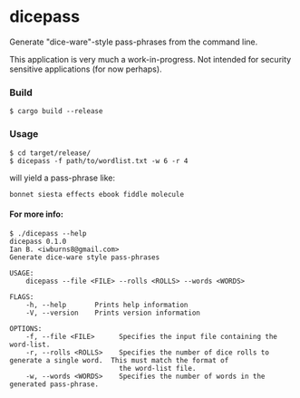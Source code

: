 # dicepass

Generate "dice-ware"-style pass-phrases from the command line.

This application is very much a work-in-progress.  Not intended for
security sensitive applications (for now perhaps).

### Build
```text
$ cargo build --release
```

### Usage
```text
$ cd target/release/
$ dicepass -f path/to/wordlist.txt -w 6 -r 4
```
will yield a pass-phrase like:
```text
bonnet siesta effects ebook fiddle molecule
```

#### For more info:
```text
$ ./dicepass --help
dicepass 0.1.0
Ian B. <iwburns8@gmail.com>
Generate dice-ware style pass-phrases

USAGE:
    dicepass --file <FILE> --rolls <ROLLS> --words <WORDS>

FLAGS:
    -h, --help       Prints help information
    -V, --version    Prints version information

OPTIONS:
    -f, --file <FILE>      Specifies the input file containing the word-list.
    -r, --rolls <ROLLS>    Specifies the number of dice rolls to generate a single word.  This must match the format of
                           the word-list file.
    -w, --words <WORDS>    Specifies the number of words in the generated pass-phrase.
```
